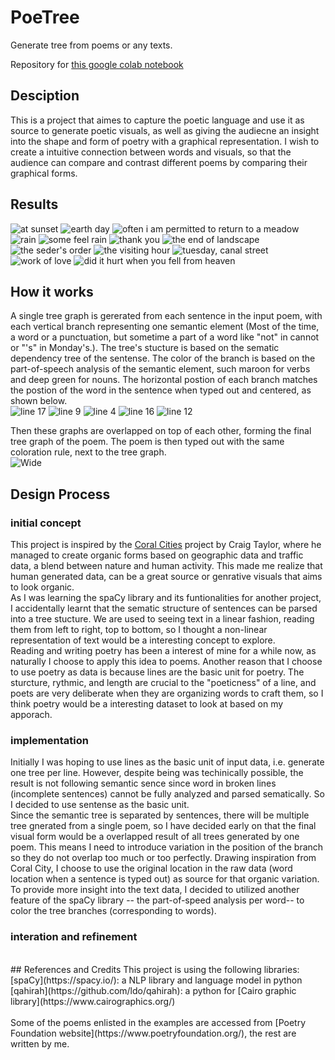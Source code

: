# PoeTree

Generate tree from poems or any texts.

Repository for [this google colab notebook](https://colab.research.google.com/drive/1kiyZIZuOYF35DyVN0QpTn8u0XDOFk0lU?usp=sharing)

## Desciption
This is a project that aimes to capture the poetic language and use it as source to generate poetic visuals, as well as giving the audiecne an insight into the shape and form of poetry with a graphical representation. I wish to create a intuitive connection between words and visuals, so that the audience can compare and contrast different poems by comparing their graphical forms.
<br/>

## Results
![at sunset](https://user-images.githubusercontent.com/73414720/166861264-f7b9fc44-fae8-4e7e-b7a1-b1646f59d03d.png)
![earth day](https://user-images.githubusercontent.com/73414720/166861273-a25db418-db58-4eed-be6b-0d94d793fdba.png)
![often i am permitted to return to a meadow](https://user-images.githubusercontent.com/73414720/166861280-0a188a67-dfe9-49a2-9d8d-642eeccdc264.png)
![rain](https://user-images.githubusercontent.com/73414720/166861283-31215ae9-f580-4da8-8968-82e095482f43.png)
![some feel rain](https://user-images.githubusercontent.com/73414720/166861289-0a650c33-721a-47d2-abad-b19deb34cb67.png)
![thank you](https://user-images.githubusercontent.com/73414720/166861295-6991f398-5c16-4944-8089-0b773d1d0555.png)
![the end of landscape](https://user-images.githubusercontent.com/73414720/166861300-d72ab2a5-dcb5-4a13-a49a-2bef1dcd5027.png)
![the seder's order](https://user-images.githubusercontent.com/73414720/166861313-58a58ee7-b652-4cfd-ab94-4f22e535adc0.png)
![the visiting hour](https://user-images.githubusercontent.com/73414720/166861318-b20f8142-2cd0-4cb5-ad59-8a8cbdd09200.png)
![tuesday, canal street](https://user-images.githubusercontent.com/73414720/166861327-1e0c3814-6922-4c77-8071-defef08828fe.png)
![work of love](https://user-images.githubusercontent.com/73414720/166861329-f35e5e6b-83a6-4ac3-af3d-2b2b04790445.png)
![did it hurt when you fell from heaven](https://user-images.githubusercontent.com/73414720/166861336-5755df5c-1a1a-4047-869c-3c75bc42cf38.png)
<br/>

## How it works
A single tree graph is gererated from each sentence in the input poem, with each vertical branch representing one semantic element (Most of the time, a word or a punctuation, but sometime a part of a word like "not" in cannot or "'s" in Monday's.). The tree's stucture is based on the sematic dependency tree of the sentense.  The color of the branch is based on the part-of-speech analysis of the semantic element, such maroon for verbs and deep green for nouns. The horizontal postion of each branch matches the postion of the word in the sentence when typed out and centered, as shown below.<br/>
![line 17](https://user-images.githubusercontent.com/73414720/166862078-50671d55-4004-40ab-9f86-39cbd9e4c984.png)
![line 9](https://user-images.githubusercontent.com/73414720/166862087-93e21af9-cb4b-4876-9ff8-46bd212cc02e.png)
![line 4](https://user-images.githubusercontent.com/73414720/166862102-692e81a3-777d-4f77-9cc6-8b82305fa195.png)
![line 16](https://user-images.githubusercontent.com/73414720/166862136-1a33abd4-acea-45be-b5de-4417716bcb58.png)
![line 12](https://user-images.githubusercontent.com/73414720/166862361-1f766717-8b22-4068-84dd-20de647b8b26.png)

Then these graphs are overlapped on top of each other, forming the final tree graph of the poem.
The poem is then typed out with the same coloration rule, next to the tree graph.<br/>
![Wide](https://user-images.githubusercontent.com/73414720/166862280-6f415a7b-5113-4245-b3a7-3ce117b7c3b4.png)
<br/>

## Design Process
### initial concept
This project is inspired by the [Coral Cities](https://towardsdatascience.com/coral-cities-an-ito-design-lab-concept-c01a3f4a2722) project by Craig Taylor, where he managed to create organic forms based on geographic data and traffic data, a blend between nature and human activity. This made me realize that human generated data, can be a great source or genrative visuals that aims to look organic.<br/>
As I was learning the spaCy library and its funtionalities for another project, I accidentally learnt that the sematic structure of sentences can be parsed into a tree stucture. We are used to seeing text in a linear fashion, reading them from left to right, top to bottom, so I thought a non-linear representation of text would be a interesting concept to explore.<br/>
Reading and writing poetry has been a interest of mine for a while now, as naturally I choose to apply this idea to poems. Another reason that I choose to use poetry as data is because lines are the basic unit for poetry. The sturcture, rythmic, and length are crucial to the "poeticness" of a line, and poets are very deliberate when they are organizing words to craft them, so I think poetry would be a interesting dataset to look at based on my apporach.<br/>
### implementation
Initially I was hoping to use lines as the basic unit of input data, i.e. generate one tree per line. However, despite being was techinically possible, the result is not following semantic sence since word in broken lines (incomplete sentences) cannot be fully analyzed and parsed sematically. So I decided to use sentense as the basic unit. <br/> 
Since the semantic tree is separated by sentences, there will be multiple tree gnerated from a single poem, so I have decided early on that the final visual form would be a overlapped result of all trees generated by one poem. This means I need to introduce variation in the position of the branch so they do not overlap too much or too perfectly. Drawing inspiration from Coral City, I choose to use the original location in the raw data (word location when a sentence is typed out) as source for that organic variation.<br/>
To provide more insight into the text data, I decided to utilized another feature of the spaCy library -- the part-of-speed analysis per word-- to color the tree branches (corresponding to words).
### interation and refinement
<br/>
## References and Credits
This project is using the following libraries:<br/>
[spaCy](https://spacy.io/): a NLP library and language model in python<br/>
[qahirah](https://github.com/ldo/qahirah): a python for [Cairo graphic library](https://www.cairographics.org/)<br/><br/>
Some of the poems enlisted in the examples are accessed from [Poetry Foundation website](https://www.poetryfoundation.org/), the rest are written by me.<br/>

